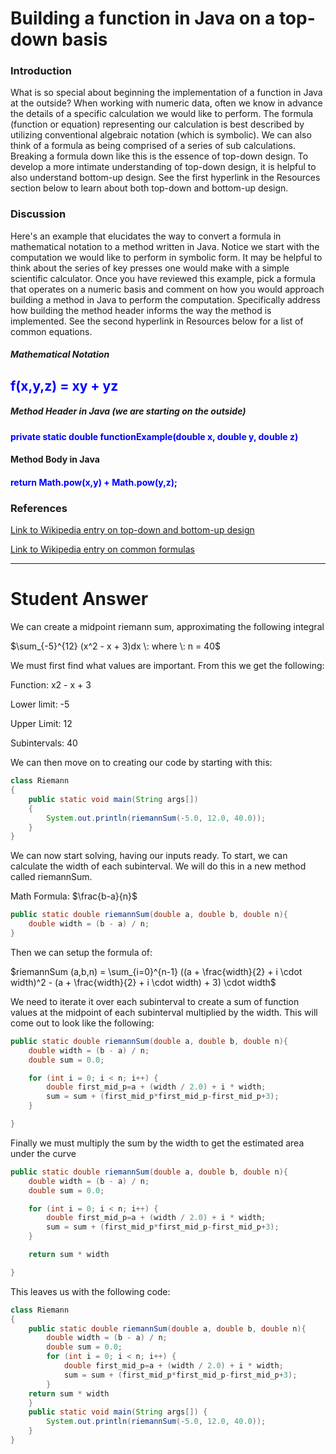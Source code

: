 # Building a function in Java on a top-down basis

### Introduction

What is so special about beginning the implementation of a function in Java at the outside? When working with numeric data, often we know in advance the details of a specific calculation we would like to perform. The formula (function or equation) representing our calculation is best described by utilizing conventional algebraic notation (which is symbolic). We can also think of a formula as being comprised of a series of sub calculations. Breaking a formula down like this is the essence of top-down design. To develop a more intimate understanding of top-down design, it is helpful to also understand bottom-up design. See the first hyperlink in the Resources section below to learn about both top-down and bottom-up design.

### Discussion

Here's an example that elucidates the way to convert a formula in mathematical notation to a method written in Java. Notice we start with the computation we would like to perform in symbolic form. It may be helpful to think about the series of key presses one would make with a simple scientific calculator. Once you have reviewed this example, pick a formula that operates on a numeric basis and comment on how you would approach building a method in Java to perform the computation. Specifically address how building the method header informs the way the method is implemented. See the second hyperlink in Resources below for a list of common equations.

##### Mathematical Notation

<h2 style="color:blue;">f(x,y,z) = xy + yz</h2>

##### Method Header in Java (we are starting on the outside)

<h4 style="color:blue;">private static double functionExample(double x, double y, double z)</h4>
<h4>Method Body in Java</h4>

<h4 style="color:blue;">return Math.pow(x,y) + Math.pow(y,z);</h4>

### References

[Link to Wikipedia entry on top-down and bottom-up design](https://en.wikipedia.org/wiki/Top-down_and_bottom-up_design)

[Link to Wikipedia entry on common formulas](https://en.wikipedia.org/wiki/List_of_equations)

---

# Student Answer

We can create a midpoint riemann sum, approximating the following integral

$\sum_{-5}^{12} (x^2 - x + 3)dx \: where \: n = 40$

We must first find what values are important. From this we get the following:

Function: x2 - x + 3

Lower limit: -5

Upper Limit: 12

Subintervals: 40

We can then move on to creating our code by starting with this:

````java
class Riemann
{      
    public static void main(String args[])
    {
        System.out.println(riemannSum(-5.0, 12.0, 40.0));
    }
}
````

We can now start solving, having our inputs ready. To start, we can calculate the width of each subinterval. We will do this in a new method called riemannSum.

Math Formula: $\frac{b-a}{n}$

````java
public static double riemannSum(double a, double b, double n){
    double width = (b - a) / n;
}
````

Then we can setup the formula of:

$riemannSum (a,b,n) = \sum_{i=0}^{n-1} ((a + \frac{width}{2} + i \cdot width)^2 - (a + \frac{width}{2} + i \cdot width) + 3) \cdot width$

We need to iterate it over each subinterval to create a sum of function values at the midpoint of each subinterval multiplied by the width. This will come out to look like the following:

````java
public static double riemannSum(double a, double b, double n){
    double width = (b - a) / n;
    double sum = 0.0;

    for (int i = 0; i < n; i++) {
        double first_mid_p=a + (width / 2.0) + i * width;
        sum = sum + (first_mid_p*first_mid_p-first_mid_p+3);
    }

}
````

Finally we must multiply the sum by the width to get the estimated area under the curve

````java
public static double riemannSum(double a, double b, double n){
    double width = (b - a) / n;
    double sum = 0.0;

    for (int i = 0; i < n; i++) {
        double first_mid_p=a + (width / 2.0) + i * width;
        sum = sum + (first_mid_p*first_mid_p-first_mid_p+3);
    }

    return sum * width

}
````

This leaves us with the following code:

````java
class Riemann
{     
    public static double riemannSum(double a, double b, double n){
        double width = (b - a) / n;
        double sum = 0.0;
        for (int i = 0; i < n; i++) {
            double first_mid_p=a + (width / 2.0) + i * width;
            sum = sum + (first_mid_p*first_mid_p-first_mid_p+3);
        }
    return sum * width
    }
    public static void main(String args[]) {
        System.out.println(riemannSum(-5.0, 12.0, 40.0));
    }
}
````
